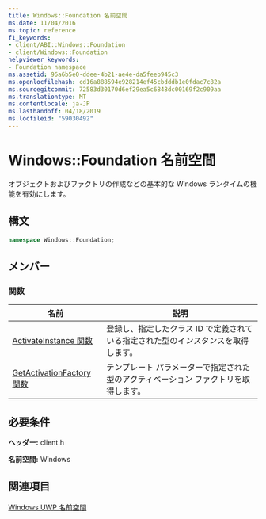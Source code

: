 ```yaml
---
title: Windows::Foundation 名前空間
ms.date: 11/04/2016
ms.topic: reference
f1_keywords:
- client/ABI::Windows::Foundation
- client/Windows::Foundation
helpviewer_keywords:
- Foundation namespace
ms.assetid: 96a6b5e0-ddee-4b21-ae4e-da5feeb945c3
ms.openlocfilehash: cd16a888594e928214ef45cbdddb1e0fdac7c82a
ms.sourcegitcommit: 72583d30170d6ef29ea5c6848dc00169f2c909aa
ms.translationtype: MT
ms.contentlocale: ja-JP
ms.lasthandoff: 04/18/2019
ms.locfileid: "59030492"
---
```

# <a name="windowsfoundation-namespace"></a>Windows::Foundation 名前空間

オブジェクトおよびファクトリの作成などの基本的な Windows ランタイムの機能を有効にします。

## <a name="syntax"></a>構文

```cpp
namespace Windows::Foundation;
```

## <a name="members"></a>メンバー

### <a name="functions"></a>関数

|名前|説明|
|----------|-----------------|
|[ActivateInstance 関数](activateinstance-function.md)|登録し、指定したクラス ID で定義されている指定された型のインスタンスを取得します。|
|[GetActivationFactory 関数](getactivationfactory-function.md)|テンプレート パラメーターで指定された型のアクティベーション ファクトリを取得します。|

## <a name="requirements"></a>必要条件

**ヘッダー:** client.h

**名前空間:** Windows

## <a name="see-also"></a>関連項目

[Windows UWP 名前空間](/uwp/api/)